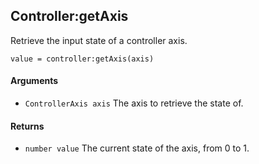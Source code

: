 <!--
category: reference
-->

Controller:getAxis
---

Retrieve the input state of a controller axis.

    value = controller:getAxis(axis)

#### Arguments

- `ControllerAxis axis` The axis to retrieve the state of.

#### Returns

- `number value` The current state of the axis, from 0 to 1.
